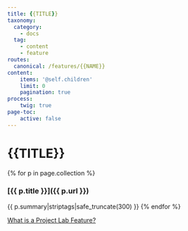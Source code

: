 ```yaml
---
title: {{TITLE}}
taxonomy:
  category:
    - docs
  tag:
    - content
    - feature
routes:
  canonical: /features/{{NAME}}
content:
    items: '@self.children'
    limit: 0
    pagination: true
process:
    twig: true
page-toc:
    active: false
---
```

# {{TITLE}}

{% for p in page.collection %}
### [{{ p.title }}]({{ p.url }})
{{ p.summary|striptags|safe_truncate(300) }}
{% endfor %}

[What is a Project Lab Feature?](https://docs.ginkgo.st/~docs/grav/manifest/features/feature)
